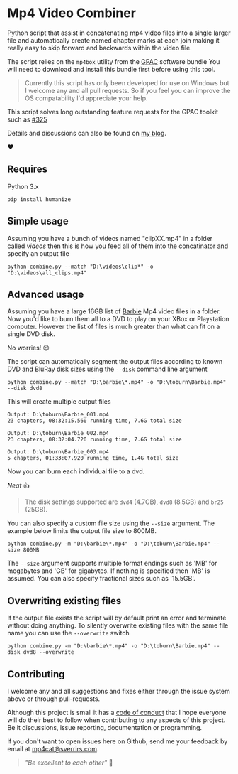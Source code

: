 # Mp4 Video Combiner

Python script that assist in concatenating mp4 video files into a single larger file and automatically create named chapter marks at each join making it really easy to skip forward and backwards within the video file.

The script relies on the `mp4box` utility from the [GPAC](https://gpac.wp.mines-telecom.fr/downloads/) software bundle You will need to download and install this bundle first before using this tool. 

> Currently this script has only been developed for use on Windows but I welcome any and all pull requests. So if you feel you can improve the OS compatability I'd appreciate your help.

This script solves long outstanding feature requests for the GPAC toolkit such as [#325](https://sourceforge.net/p/gpac/bugs/325/)

Details and discussions can also be found on [my blog](https://blog.sverrirs.com/2017/01/joining-mp4-files-with-chapters.html).

:heart:

## Requires

Python 3.x

```
pip install humanize
```

## Simple usage
Assuming you have a bunch of videos named "clipXX.mp4" in a folder called _videos_ then this is how you feed all of them into the concatinator and specify an output file

```
python combine.py --match "D:\videos\clip*" -o "D:\videos\all_clips.mp4"
```

## Advanced usage

Assuming you have a large 16GB list of [Barbie](https://en.wikipedia.org/wiki/Barbie:_Life_in_the_Dreamhouse) Mp4 video files in a folder. Now you'd like to burn them all to a DVD to play on your XBox or Playstation computer. However the list of files is much greater than what can fit on a single DVD disk.

No worries! :relieved:

The script can automatically segment the output files according to known DVD and BluRay disk sizes using the `--disk` command line argument

```
python combine.py --match "D:\barbie\*.mp4" -o "D:\toburn\Barbie.mp4" --disk dvd8
```

This will create multiple output files
```
Output: D:\toburn\Barbie_001.mp4
23 chapters, 08:32:15.560 running time, 7.6G total size

Output: D:\toburn\Barbie_002.mp4
23 chapters, 08:32:04.720 running time, 7.6G total size

Output: D:\toburn\Barbie_003.mp4
5 chapters, 01:33:07.920 running time, 1.4G total size
```

Now you can burn each individual file to a dvd. 

_Neat_ :thumbsup:

> The disk settings supported are `dvd4` (4.7GB), `dvd8` (8.5GB) and `br25` (25GB).

You can also specify a custom file size using the `--size` argument. The example below limits the output file size to 800MB.

```
python combine.py -m "D:\barbie\*.mp4" -o "D:\toburn\Barbie.mp4" --size 800MB
```

The `--size` argument supports multiple format endings such as 'MB' for megabytes and 'GB' for gigabytes. If nothing is specified then 'MB' is assumed. You can also specify fractional sizes such as '15.5GB'.

## Overwriting existing files
If the output file exists the script will by default print an error and terminate without doing anything. To silently overwrite existing files with the same file name you can use the `--overwrite` switch

```
python combine.py -m "D:\barbie\*.mp4" -o "D:\toburn\Barbie.mp4" --disk dvd8 --overwrite
```

## Contributing

I welcome any and all suggestions and fixes either through the issue system above or through pull-requests.

Although this project is small it has a [code of conduct](CODE_OF_CONDUCT.md) that I hope everyone will do their best to follow when contributing to any aspects of this project. Be it discussions, issue reporting, documentation or programming. 

If you don't want to open issues here on Github, send me your feedback by email at [mp4cat@sverrirs.com](mailto:mp4cat@sverrirs.com).

> _"Be excellent to each other"_
> :hatched_chick: